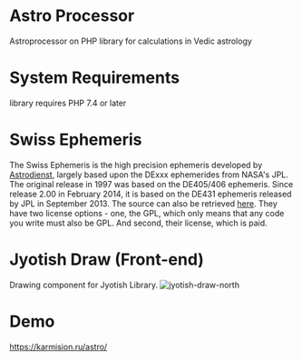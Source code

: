 # Astro Processor
Astroprocessor on PHP library for calculations in Vedic astrology 

# System Requirements
 library requires PHP 7.4 or later
 
 # Swiss Ephemeris
The Swiss Ephemeris is the high precision ephemeris developed by [Astrodienst](http://www.astro.com/swisseph/swephinfo_e.htm), largely based upon the DExxx ephemerides from NASA's JPL. The original release in 1997 was based on the DE405/406 ephemeris. Since release 2.00 in February 2014, it is based on the DE431 ephemeris released by JPL in September 2013. The source can also be retrieved [here](http://www.astro.com/ftp/swisseph/).
They have two license options - one, the GPL, which only means that any code you write must also be GPL. And second, their license, which is paid.

# Jyotish Draw (Front-end)
Drawing component for Jyotish Library.
![jyotish-draw-north](https://cloud.githubusercontent.com/assets/3120040/22425426/76bdb9f6-e714-11e6-9bae-6596f1923c48.png)

# Demo
https://karmision.ru/astro/ 
